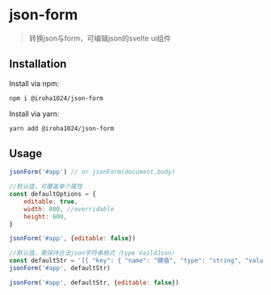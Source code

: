 # json-form

> 转换json与form，可编辑json的svelte ui组件
> 



## Installation

Install via npm:
```bash
npm i @iroha1024/json-form
```

Install via yarn:
```bash
yarn add @iroha1024/json-form
```

## Usage

```javascript
jsonForm('#app') // or jsonForm(document.body)

//默认值，可覆盖单个属性
const defaultOptions = {
    editable: true,	
    width: 800,	//overridable
    height: 600,
}

jsonForm('#app', {editable: false})

//默认值，需保持合法json字符串格式（type VaildJson）
const defaultStr = '[{ "key": { "name": "键值", "type": "string", "value": "属性" } }]'
jsonForm('#app', defaultStr)

jsonForm('#app', defaultStr, {editable: false})
```

